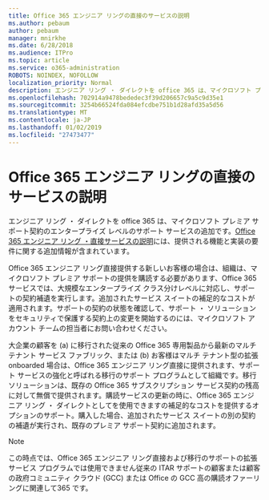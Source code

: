 ```yaml
---
title: Office 365 エンジニア リングの直接のサービスの説明
ms.author: pebaum
author: pebaum
manager: mnirkhe
ms.date: 6/28/2018
ms.audience: ITPro
ms.topic: article
ms.service: o365-administration
ROBOTS: NOINDEX, NOFOLLOW
localization_priority: Normal
description: エンジニア リング ・ ダイレクトを office 365 は、マイクロソフト プレミア サポート契約のエンタープライズ レベルのサポート サービスの追加です。Office 365 エンジニア リング ・直接サービスの説明には、提供される機能と実装の要件に関する追加情報が含まれています。
ms.openlocfilehash: 702914a9478bededec3f39d206657c9a5c9d35e1
ms.sourcegitcommit: 3254b66524fda084efcdbe751b1d28afd35a5d56
ms.translationtype: MT
ms.contentlocale: ja-JP
ms.lasthandoff: 01/02/2019
ms.locfileid: "27473477"
---
```

# <a name="office-365-engineering-direct-service-description"></a>Office 365 エンジニア リングの直接のサービスの説明

エンジニア リング ・ ダイレクトを office 365 は、マイクロソフト プレミア サポート契約のエンタープライズ レベルのサポート サービスの追加です。[Office 365 エンジニア リング ・直接サービスの説明](https://github.com/MicrosoftDocs/OfficeDocs-O365ServiceDescriptions/blob/master/Office%20365%20Engineering%20Direct%20-%20Svc%20Desc%20(11dec2018).pdf)には、提供される機能と実装の要件に関する追加情報が含まれています。

Office 365 エンジニア リング直接提供する新しいお客様の場合は、組織は、マイクロソフト プレミア サポートの提供を購読する必要があります、Office 365 サービスでは、大規模なエンタープライズ クラス分けレベルに対応し、サポートの契約補遺を実行します。追加されたサービス スイートの補足的なコストが適用されます。サポートの契約の状態を確認して、サポート ・ ソリューションをセキュリティで保護する契約上の変更を開始するのには、マイクロソフト アカウント チームの担当者にお問い合わせください。 

大企業の顧客を (a) に移行された従来の Office 365 専用製品から最新のマルチ テナント サービス ファブリック、または (b) お客様はマルチ テナント型の拡張 onboarded 場合は、Office 365 エンジニア リング直接に提供されます、サポート サービスの強化と呼ばれる移行のサポート プログラムとして組織です。移行ソリューションは、既存の Office 365 サブスクリプション サービス契約の残高に対して無償で提供されます。購読サービスの更新の時に、Office 365 エンジニア リング ・ ダイレクトとしてを使用できますの補足的なコストを提供するオプションのサポート。購入した場合、追加されたサービス スイートの別の契約の補遺が実行され、既存のプレミア サポート契約に追加されます。

> [!NOTE]
> この時点では、Office 365 エンジニア リング直接および移行のサポートの拡張サービス プログラムでは使用できません従来の ITAR サポートの顧客または顧客の政府コミュニティ クラウド (GCC) または Office の GCC 高の購読オファーリングに関連して365 です。

